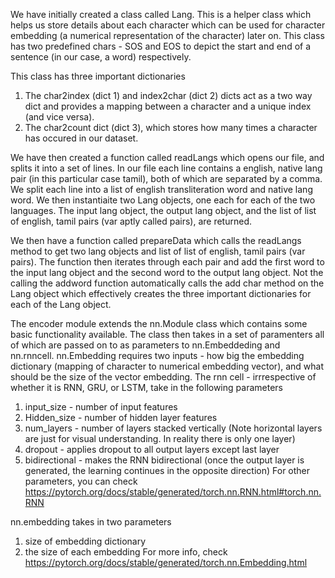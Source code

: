 We have initially created a class called Lang. 
This is a helper class which helps us store details about each character which can be used for character embedding (a numerical representation of the character) later on. This class has two predefined chars - SOS and EOS to depict the start and end of a sentence (in our case, a word) respectively.

This class has three important dictionaries
1. The char2index (dict 1) and index2char (dict 2) dicts act as a two way dict and provides a mapping between a character and a unique index (and vice versa).
2. The char2count dict (dict 3), which stores how many times a character has occured in our dataset.


We have then created a function called readLangs which opens our file, and splits it into a set of lines. In our file each line contains a english, native lang pair (in this particular case tamil), both of which are separated by a comma.
We split each line into a list of english transliteration word and native lang word.
We then instantiaite two Lang objects, one each for each of the two languages.
The input lang object, the output lang object, and the list of list of english, tamil pairs (var aptly called pairs), are returned.

We then have a function called prepareData which calls the readLangs method to get two lang objects and list of list of english, tamil pairs (var pairs). The function then iterates through each pair and add the first word to the input lang object and the second word to the output lang object. Not the calling the addword function automatically calls the add char method on the Lang object which effectively creates the three important dictionaries for each of the Lang object.


The encoder module extends the nn.Module class which contains some basic functionality available.
The class then takes in a set of paramenters all of which are passed on to as parameters to nn.Embeddeding and nn.rnncell.
nn.Embedding requires two inputs - how big the embedding dictionary (mapping of character to numerical embedding vector), and what should be the size of the vector embedding. 
The rnn cell - irrrespective of whether it is RNN, GRU, or LSTM, take in the following parameters
1. input_size - number of input features
2. Hidden_size - number of hidden layer features
3. num_layers - number of layers stacked vertically
(Note horizontal layers are just for visual understanding. In reality there is only one layer)
4. dropout - applies dropout to all output layers except last layer
5. bidirectional - makes the RNN bidirectional (once the output layer is generated, the learning continues in the opposite direction)
For other parameters, you can check https://pytorch.org/docs/stable/generated/torch.nn.RNN.html#torch.nn.RNN

nn.embedding takes in two parameters
1. size of embedding dictionary 
2. the size of each embedding 
For more info, check https://pytorch.org/docs/stable/generated/torch.nn.Embedding.html
